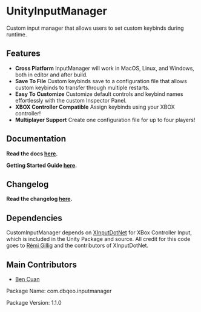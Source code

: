 # UnityInputManager

Custom input manager that allows users to set custom keybinds during runtime.

## Features
 - **Cross Platform** InputManager will work in MacOS, Linux, and Windows, both in editor and after build.
 - **Save To File** Custom keybinds save to a configuration file that allows custom keybinds to transfer through multiple restarts.
 - **Easy To Customize** Customize default controls and keybind names effortlessly with the custom Inspector Panel.
 - **XBOX Controller Compatible** Assign keybinds using your XBOX controller!
 - **Multiplayer Support** Create one configuration file for up to four players!

## Documentation

 **Read the docs [here](Assets/CustomInputManager/Docs/).**

 **Getting Started Guide [here](Assets/CustomInputManager/Docs/0%20Setup/GettingStarted.md).**

## Changelog

 **Read the changelog [here](CHANGELOG.md).**

## Dependencies

 CustomInputManager depends on [XInputDotNet](https://github.com/speps/XInputDotNet) for XBox Controller Input, which is included in the Unity Package and source. All credit for this code goes to [Rémi Gillig](https://github.com/speps) and the contributors of XInputDotNet.

## Main Contributors
 - [Ben Cuan](https://github.com/dbqeo)

Package Name: com.dbqeo.inputmanager

Package Version: 1.1.0